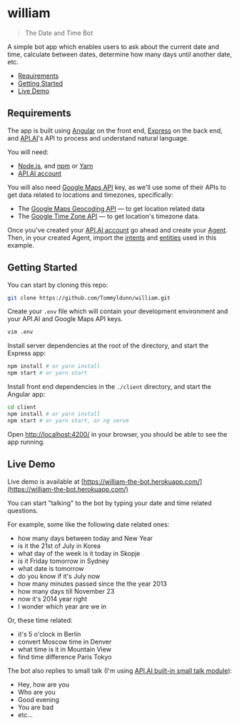 # william
> The Date and Time Bot

A simple bot app which enables users to ask about the current date and time, calculate between dates, determine how many days until another date, etc.

* [Requirements](#requirements)
* [Getting Started](#getting-started)
* [Live Demo](#live-demo)

## Requirements

The app is built using [Angular](https://angular.io/) on the front end, [Express](https://expressjs.com/) on the back end, and [API.AI](https://api.ai/)'s API to process and understand natural language.

You will need:
- [Node.js](https://nodejs.org/en/), and [npm](https://docs.npmjs.com/getting-started/installing-node) or [Yarn](https://yarnpkg.com/en/)
- [API.AI account](https://console.api.ai/api-client/#/login)

You will also need [Google Maps API](https://developers.google.com/maps/get-started/) key, as we'll use some of their APIs to get data related to locations and timezones, specifically:
- The [Google Maps Geocoding API](https://developers.google.com/maps/documentation/geocoding/start) — to get location related data
- The [Google Time Zone API](https://developers.google.com/maps/documentation/timezone/intro) — to get location's timezone data.

Once you've created your [API.AI account](https://console.api.ai/api-client/#/login) go ahead and create your [Agent](https://api.ai/docs/agents). Then, in your created Agent, import the [intents](./data/intents) and [entities](./data/entities) used in this example.

## Getting Started

You can start by cloning this repo:

```bash
git clone https://github.com/Tommyldunn/william.git
```

Create your `.env` file which will contain your development environment and your API.AI and Google Maps API keys.
```bash
vim .env
```

Install server dependencies at the root of the directory, and start the Express app:
```bash
npm install # or yarn install
npm start # or yarn start
```

Install front end dependencies in the `./client` directory, and start the Angular app:
```bash
cd client
npm install # or yarn install
npm start # or yarn start, or ng serve
```

Open [http://localhost:4200/](http://localhost:4200/) in your browser, you should be able to see the app running.

## Live Demo

Live demo is available at [https://william-the-bot.herokuapp.com/](https://william-the-bot.herokuapp.com/)

You can start "talking" to the bot by typing your date and time related questions.

For example, some like the following date related ones:
* how many days between today and New Year
* is it the 21st of July in Korea
* what day of the week is it today in Skopje
* is it Friday tomorrow in Sydney
* what date is tomorrow
* do you know if it's July now
* how many minutes passed since the the year 2013
* how many days till November 23
* now it's 2014 year right
* I wonder which year are we in

Or, these time related:
* it's 5 o'clock in Berlin
* convert Moscow time in Denver
* what time is it in Mountain View
* find time difference Paris Tokyo

The bot also replies to small talk (I'm using [API.AI built-in small talk module](https://api.ai/docs/reference/small-talk)):
* Hey, how are you
* Who are you
* Good evening
* You are bad
* etc...
